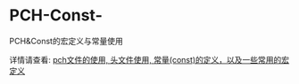 # PCH-Const-
PCH&amp;Const的宏定义与常量使用

详情请查看:
[ pch文件的使用, 头文件使用, 常量(const)的定义，以及一些常用的宏定义](https://www.icloud.com/notes/0Jzl4tl9L42kDyvv74xIXsMoA)

